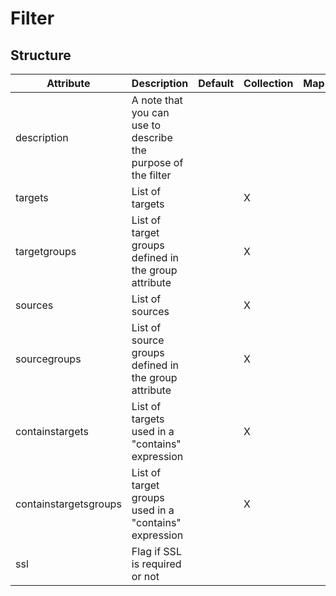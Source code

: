 # Filter 
 

## Structure 
 

| Attribute             | Description                                                    | Default | Collection | Map  |
| --------------------- | -------------------------------------------------------------- | ------- | ---------- | ---  |
| description           | A note that you can use to describe the purpose of the filter  |         |            |      |
| targets               | List of targets                                                |         | X          |      |
| targetgroups          | List of target groups defined in the group attribute           |         | X          |      |
| sources               | List of sources                                                |         | X          |      |
| sourcegroups          | List of source groups defined in the group attribute           |         | X          |      |
| containstargets       | List of targets used in a "contains" expression                |         | X          |      |
| containstargetsgroups | List of target groups used in a "contains" expression          |         | X          |      |
| ssl                   | Flag if SSL is required or not                                 |         |            |      |